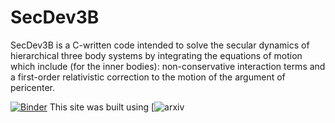 # SecDev3B 

SecDev3B is a C-written code intended to solve the secular dynamics of hierarchical three body systems by integrating the equations of motion which include (for the inner bodies): non-conservative interaction terms and a first-order relativistic correction to the motion of the argument of pericenter. 


[![Binder](http://mybinder.org/badge.svg)](http://mybinder.org:/repo/bayronportilla/notebooks)
This site was built using [![arxiv](https://pages.github.com/)
